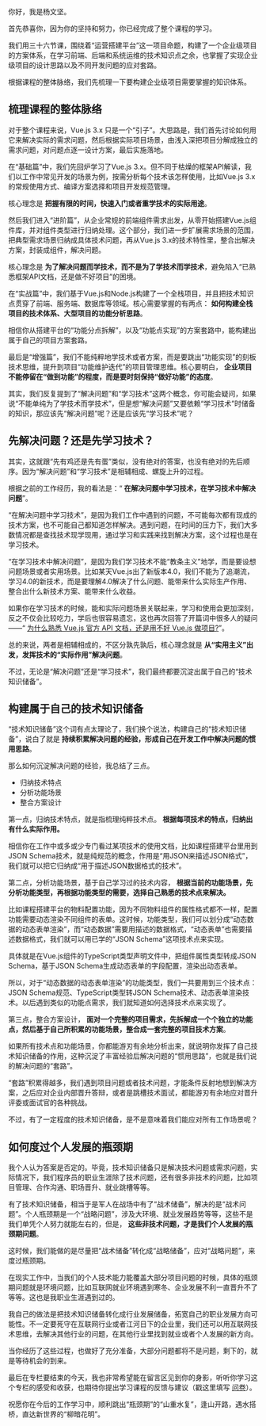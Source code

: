 你好，我是杨文坚。

首先恭喜你，因为你的坚持和努力，你已经完成了整个课程的学习。

我们用三十六节课，围绕着“运营搭建平台”这一项目命题，构建了一个企业级项目的方案体系，在学习前端、后端和系统运维的技术知识点之余，也掌握了实现企业级项目的设计思路以及不同开发问题的应对套路。

根据课程的整体脉络，我们先梳理一下要构建企业级项目需要掌握的知识体系。

## 梳理课程的整体脉络

对于整个课程来说，Vue.js 3.x 只是一个“引子”。大思路是，我们首先讨论如何用它来解决实际的需求问题，然后根据实际项目场景，由浅入深把项目分解成独立的需求问题，对问题点逐一设计方案，最后实施落地。

在“基础篇”中，我们先回炉学习了Vue.js 3.x。但不同于枯燥的框架API解读，我们以工作中常见开发的场景为例，按需分析每个技术该怎样使用，比如Vue.js 3.x的常规使用方式、编译方案选择和项目开发规范管理。

核心理念是 **把握有限的时间，快速入门或者重学技术的实际用途**。

然后我们进入“进阶篇”，从企业常规的前端组件需求出发，从零开始搭建Vue.js组件库，并对组件类型进行归纳处理。这个部分，我们进一步扩展需求场景的范围，把典型需求场景归纳成具体技术问题，再从Vue.js 3.x的技术特性里，整合出解决方案，封装成组件，解决问题。

核心理念是 **为了解决问题而学技术，而不是为了学技术而学技术**，避免陷入“已熟悉框架API文档，还是做不好项目”的困境。

在“实战篇”中，我们基于Vue.js和Node.js构建了一个全栈项目，并且把技术知识点贯穿了前端、服务端、数据库等领域。核心需要掌握的有两点： **如何构建全栈项目的技术体系、大型项目的功能分析思路**。

相信你从搭建平台的“功能分点拆解”，以及“功能点实现”的方案套路中，能构建出属于自己的项目方案套路。

最后是“增强篇”，我们不能纯粹地学技术或者方案，而是要跳出“功能实现”的刻板技术思维，提升到项目“功能维护迭代”的项目管理思维。核心要明白， **企业项目不能停留在“做到功能”的程度，而是要时刻保持“做好功能”的态度**。

其实，我们反复提到了“解决问题”和“学习技术”这两个概念，你可能会疑问，如果说“不能单纯为了学技术而学技术”，但是想“解决问题”又要依赖“学习技术”时储备的知识，那应该先“解决问题”呢？还是应该先“学习技术”呢？

## 先解决问题？还是先学习技术？

其实，这就跟“先有鸡还是先有蛋”类似，没有绝对的答案，也没有绝对的先后顺序。因为“解决问题”和“学习技术”是相辅相成、螺旋上升的过程。

根据之前的工作经历，我的看法是：“ **在解决问题中学习技术，在学习技术中解决问题**”。

“在解决问题中学习技术”，是因为我们工作中遇到的问题，不可能每次都有现成的技术方案，也不可能自己都知道怎样解决。遇到问题，在时间的压力下，我们大多数情况都是查找技术现学现用，通过学习和实践来找到解决方案，这个过程也是在学习技术。

“在学习技术中解决问题”，是因为我们学习技术不能“教条主义”地学，而是要设想问题场景或者实用场景。比如某天Vue.js出了新版本4.0，我们不能为了追潮流，学习4.0的新技术，而是要理解4.0解决了什么问题、能带来什么实际生产作用、整合出什么新技术方案、能带来什么收益。

如果你在学习技术的时候，能和实际问题场景关联起来，学习和使用会更加深刻，反之不仅会比较吃力，学后也很容易遗忘，这也再次回答了开篇词中很多人的疑问——“ [为什么熟悉 Vue.js 官方 API 文档，还是用不好 Vue.js 做项目?](https://time.geekbang.org/column/article/605398)”。

总的来说，两者是相辅相成的，不区分孰先孰后，核心理念就是 **从“实用主义”出发，发挥技术的“实际作用”解决问题**。

不过，无论是“解决问题”还是“学习技术”，我们最终都要沉淀出属于自己的“技术知识储备”。

## 构建属于自己的技术知识储备

“技术知识储备”这个词有点太理论了，我们换个说法，构建自己的“技术知识储备”，说白了就是 **持续积累解决问题的经验，形成自己在开发工作中解决问题的惯用思路**。

那么如何沉淀解决问题的经验，我总结了三点。

- 归纳技术特点
- 分析功能场景
- 整合方案设计

第一点，归纳技术特点，就是指梳理纯粹技术点。 **根据每项技术的特点，归纳出有什么实际作用。**

相信你在工作中或多或少专门看过某项技术的使用文档，比如课程搭建平台里用到JSON Schema技术，就是纯规范的概念，作用是“用JSON来描述JSON格式”，我们就可以把它归纳成“用于描述JSON数据格式的技术”。

第二点，分析功能场景，基于自己学习过的技术内容， **根据当前的功能场景，先分析功能类型，再根据功能类型的需要，选择自己熟悉的技术点来解决。**

比如课程搭建平台的物料配置功能，因为不同物料组件的属性格式都不一样，配置功能需要动态渲染不同组件的表单。这时候，功能类型，我们可以划分成“动态数据的动态表单渲染”，而“动态数据”需要用描述的数据格式，“动态表单”也需要描述数据格式，我们就可以用已学的“JSON Schema”这项技术点来实现。

具体就是在Vue.js组件的TypeScript类型声明文件中，把组件属性类型转成JSON Schema，基于JSON Schema生成动态表单的字段配置，渲染出动态表单。

所以，对于“动态数据的动态表单渲染”的功能类型，我们一共要用到三个技术点：JSON Schema规范、TypeScript类型转JSON Schema技术、动态表单渲染技术。以后遇到类似的功能点需求，我们就知道如何选择技术点来实现了。

第三点，整合方案设计， **面对一个完整的项目需求，先拆解成一个个独立的功能点，然后基于自己所积累的功能场景，整合成一套完整的项目技术方案**。

如果所有技术点和功能场景，你都能游刃有余地分析出来，就说明你发挥了自己技术知识储备的作用，这种沉淀了丰富经验后解决问题的“惯用思路”，也就是我们说的解决问题的“套路”。

“套路”积累得越多，我们遇到项目问题或者技术问题，才能条件反射地想到解决方案，之后应对企业内部晋升答辩，或者是跳槽技术面试，都能游刃有余地应对晋升评委或面试官的各种挑战。

不过，有了一定程度的技术知识储备，是不是意味着我们能应对所有工作场景呢？

## 如何度过个人发展的瓶颈期

我个人认为答案是否定的。毕竟，技术知识储备只是解决技术问题或需求问题，实际情况下，我们程序员的职业生涯除了技术问题，还有很多非技术的问题，比如项目管理、合作沟通、职场晋升、就业跳槽等等。

有了技术知识储备，相当于是军人在战场中有了“战术储备”，解决的是“战术问题”。个人瓶颈期是一个“战略问题”，涉及大环境、就业发展趋势等等，这些不是我们单凭个人努力就能左右的，但是， **这些非技术问题，才是我们个人发展的瓶颈期问题**。

这时候，我们能做的是尽量把“战术储备”转化成“战略储备”，应对“战略问题”，来度过瓶颈期。

在现实工作中，当我们的个人技术能力能覆盖大部分项目问题的时候，具体的瓶颈期问题就是环境问题，比如互联网就业环境遇到寒冬、企业发展不利一直晋升不了等等。这也是我职业生涯遇到过的。

我自己的做法是把技术知识储备转化成行业发展储备，拓宽自己的职业发展方向可能性。不一定要死守在互联网行业或者江河日下的企业里，我们还可以用互联网技术思维，去解决其他行业的问题，在其他行业里找到就业或者个人发展的新方向。

当你经历了这些过程，也做好了充分准备，大部分问题都将不是问题，剩下的，就是等待机会的到来。

最后在专栏要结束的今天，我也非常希望能在留言区见到你的身影，听听你学习这个专栏的感受和收获，也期待你提出学习课程的反馈与建议（戳这里填写 [问卷](https://jinshuju.net/f/GfNB85)）。

祝愿你在今后的工作学习中，顺利跳出“瓶颈期”的“山重水复”，逢山开路，遇水搭桥，直达新世界的“柳暗花明”。